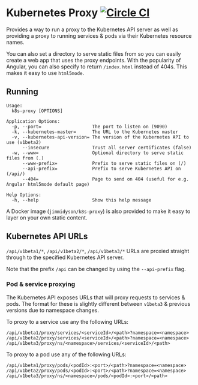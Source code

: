 # Kubernetes Proxy [![Circle CI](https://circleci.com/gh/jimmidyson/k8s-proxy.svg?style=svg)](https://circleci.com/gh/jimmidyson/k8s-proxy)

Provides a way to run a proxy to the Kubernetes API server as well as providing a
proxy to running services & pods via their Kubernetes resource names.

You can also set a directory to serve static files from so you can easily create
a web app that uses the proxy endpoints. With the popularity of Angular, you can also
specify to return `/index.html` instead of 404s. This makes it easy to use `html5mode`.

## Running

```
Usage:
  k8s-proxy [OPTIONS]

Application Options:
  -p, --port=                   The port to listen on (9090)
  -k, --kubernetes-master=      The URL to the Kubernetes master
  -v, --kubernetes-api-version= The version of the Kubernetes API to use (v1beta2)
      --insecure                Trust all server certificates (false)
  -w, --www=                    Optional directory to serve static files from (.)
      --www-prefix=             Prefix to serve static files on (/)
      --api-prefix=             Prefix to serve Kubernetes API on (/api/)
      --404=                    Page to send on 404 (useful for e.g. Angular html5mode default page)

Help Options:
  -h, --help                    Show this help message
```

A Docker image (`jimmidyson/k8s-proxy`) is also provided to make it easy to layer on your own static content.

## Kubernetes API URLs

`/api/v1beta1/*`, `/api/v1beta2/*`, `/api/v1beta3/*` URLs are proxied straight through to the specified Kubernetes API server.

Note that the prefix `/api` can be changed by using the `--api-prefix` flag.

### Pod & service proxying

The Kubernetes API exposes URLs that will proxy requests to services & pods. The format for these is slightly different
between `v1beta3` & previous versions due to namespace changes.

To proxy to a service use any the following URLs:

`/api/v1beta1/proxy/services/<serviceId>/<path>?namespace=<namespace>`
`/api/v1beta2/proxy/services/<serviceId>/<path>?namespace=<namespace>`
`/api/v1beta3/proxy/ns/<namespace>/services/<serviceId>/<path>`

To proxy to a pod use any of the following URLs:

`/api/v1beta1/proxy/pods/<podId>:<port>/<path>?namespace=<namespace>`
`/api/v1beta2/proxy/pods/<podId>:<port>/<path>?namespace=<namespace>`
`/api/v1beta3/proxy/ns/<namespace>/pods/<podId>:<port>/<path>`

